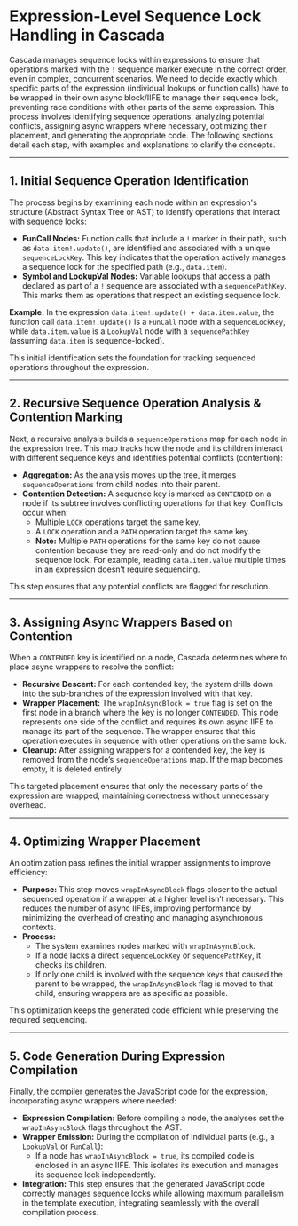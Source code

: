 # Expression-Level Sequence Lock Handling in Cascada

Cascada manages sequence locks within expressions to ensure that operations marked with the `!` sequence marker execute in the correct order, even in complex, concurrent scenarios. We need to decide exactly which specific parts of the expression (individual lookups or function calls) have to be wrapped in their own async block/IIFE to manage their sequence lock, preventing race conditions with other parts of the same expression. 
This process involves identifying sequence operations, analyzing potential conflicts, assigning async wrappers where necessary, optimizing their placement, and generating the appropriate code. The following sections detail each step, with examples and explanations to clarify the concepts.

---

## 1. Initial Sequence Operation Identification

The process begins by examining each node within an expression's structure (Abstract Syntax Tree or AST) to identify operations that interact with sequence locks:

- **FunCall Nodes:** Function calls that include a `!` marker in their path, such as `data.item!.update()`, are identified and associated with a unique `sequenceLockKey`. This key indicates that the operation actively manages a sequence lock for the specified path (e.g., `data.item`).
- **Symbol and LookupVal Nodes:** Variable lookups that access a path declared as part of a `!` sequence are associated with a `sequencePathKey`. This marks them as operations that respect an existing sequence lock.

**Example:**
In the expression `data.item!.update() + data.item.value`, the function call `data.item!.update()` is a `FunCall` node with a `sequenceLockKey`, while `data.item.value` is a `LookupVal` node with a `sequencePathKey` (assuming `data.item` is sequence-locked).

This initial identification sets the foundation for tracking sequenced operations throughout the expression.

---

## 2. Recursive Sequence Operation Analysis & Contention Marking

Next, a recursive analysis builds a `sequenceOperations` map for each node in the expression tree. This map tracks how the node and its children interact with different sequence keys and identifies potential conflicts (contention):

- **Aggregation:** As the analysis moves up the tree, it merges `sequenceOperations` from child nodes into their parent.
- **Contention Detection:** A sequence key is marked as `CONTENDED` on a node if its subtree involves conflicting operations for that key. Conflicts occur when:
  - Multiple `LOCK` operations target the same key.
  - A `LOCK` operation and a `PATH` operation target the same key.
  - **Note:** Multiple `PATH` operations for the same key do not cause contention because they are read-only and do not modify the sequence lock. For example, reading `data.item.value` multiple times in an expression doesn’t require sequencing.

This step ensures that any potential conflicts are flagged for resolution.

---

## 3. Assigning Async Wrappers Based on Contention

When a `CONTENDED` key is identified on a node, Cascada determines where to place async wrappers to resolve the conflict:

- **Recursive Descent:** For each contended key, the system drills down into the sub-branches of the expression involved with that key.
- **Wrapper Placement:** The `wrapInAsyncBlock = true` flag is set on the first node in a branch where the key is no longer `CONTENDED`. This node represents one side of the conflict and requires its own async IIFE to manage its part of the sequence. The wrapper ensures that this operation executes in sequence with other operations on the same lock.
- **Cleanup:** After assigning wrappers for a contended key, the key is removed from the node’s `sequenceOperations` map. If the map becomes empty, it is deleted entirely.

This targeted placement ensures that only the necessary parts of the expression are wrapped, maintaining correctness without unnecessary overhead.

---

## 4. Optimizing Wrapper Placement

An optimization pass refines the initial wrapper assignments to improve efficiency:

- **Purpose:** This step moves `wrapInAsyncBlock` flags closer to the actual sequenced operation if a wrapper at a higher level isn’t necessary. This reduces the number of async IIFEs, improving performance by minimizing the overhead of creating and managing asynchronous contexts.
- **Process:**
  - The system examines nodes marked with `wrapInAsyncBlock`.
  - If a node lacks a direct `sequenceLockKey` or `sequencePathKey`, it checks its children.
  - If only one child is involved with the sequence keys that caused the parent to be wrapped, the `wrapInAsyncBlock` flag is moved to that child, ensuring wrappers are as specific as possible.

This optimization keeps the generated code efficient while preserving the required sequencing.

---

## 5. Code Generation During Expression Compilation

Finally, the compiler generates the JavaScript code for the expression, incorporating async wrappers where needed:

- **Expression Compilation:** Before compiling a node, the analyses set the `wrapInAsyncBlock` flags throughout the AST.
- **Wrapper Emission:** During the compilation of individual parts (e.g., a `LookupVal` or `FunCall`):
  - If a node has `wrapInAsyncBlock = true`, its compiled code is enclosed in an async IIFE. This isolates its execution and manages its sequence lock independently.
- **Integration:** This step ensures that the generated JavaScript code correctly manages sequence locks while allowing maximum parallelism in the template execution, integrating seamlessly with the overall compilation process.
